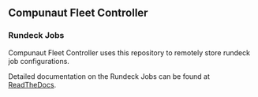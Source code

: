 ## Compunaut Fleet Controller
### Rundeck Jobs

Compunaut Fleet Controller uses this repository to remotely store rundeck job configurations.

Detailed documentation on the Rundeck Jobs can be found at [ReadTheDocs](https://compunaut-rundeck-jobs.readthedocs.io/en/latest/).
